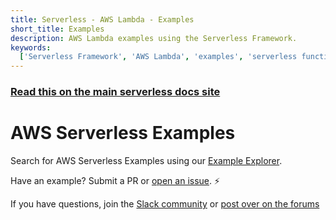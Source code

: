 ```yaml
---
title: Serverless - AWS Lambda - Examples
short_title: Examples
description: AWS Lambda examples using the Serverless Framework.
keywords:
  ['Serverless Framework', 'AWS Lambda', 'examples', 'serverless functions']
---
```


<!-- DOCS-SITE-LINK:START automatically generated  -->

### [Read this on the main serverless docs site](https://www.serverless.com/framework/docs/providers/aws/examples/)

<!-- DOCS-SITE-LINK:END -->

# AWS Serverless Examples

Search for AWS Serverless Examples using our [Example Explorer](https://serverless.com/examples/).

Have an example? Submit a PR or [open an issue](https://github.com/serverless/examples/issues). ⚡️

If you have questions, join the [Slack community](https://serverless.com/slack) or [post over on the forums](https://forum.serverless.com/)
